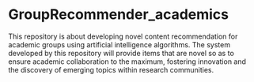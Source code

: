 # GroupRecommender_academics
This repository is about developing novel content recommendation for academic groups using artificial intelligence algorithms. The system developed by this repository will provide items that are novel so as to ensure academic collaboration to the maximum, fostering innovation and the discovery of emerging topics within research communities.
